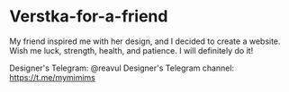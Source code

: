 # Verstka-for-a-friend
My friend inspired me with her design, and I decided to create a website. Wish me luck, strength, health, and patience. I will definitely do it!

Designer's Telegram: @reavul
Designer's Telegram channel: https://t.me/mymimims